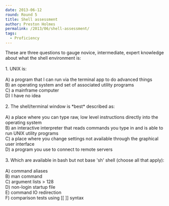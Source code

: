 ```yaml
---
date: 2013-06-12
round: Round 5
title: Shell assessment
author: Preston Holmes
permalink: /2013/06/shell-assessment/
tags:
  - Proficiency
---
```

<!--?xml version="1.0" encoding="UTF-8" standalone="no"?-->

<div>
  These are three questions to gauge novice, intermediate, expert knowledge about what the shell environment is:
</div>

<div>
  &nbsp;
</div>

<div>
  1. UNIX is:
</div>

<div>
  &nbsp;
</div>

<div>
  A) a program that I can run via the terminal app to do advanced things
</div>

<div>
  B) an operating system and set of associated utility programs
</div>

<div>
  C) a mainframe computer
</div>

<div>
  D) I have no idea
</div>

<div>
  &nbsp;
</div>

<div>
  2. The shell/terminal window is *best* described as:
</div>

<div>
  &nbsp;
</div>

<div>
  A) a place where you can type raw, low level instructions directly into the operating system
</div>

<div>
  B) an interactive interpreter that reads commands you type in and is able to run UNIX utility programs
</div>

<div>
  C) a place where you change settings not available through the graphical user interface
</div>

<div>
  D) a program you use to connect to remote servers
</div>

<div>
  &nbsp;
</div>

<div>
  3. Which are available in bash but not base 'sh' shell (choose all that apply):
</div>

<div>
  &nbsp;
</div>

<div>
  A) command aliases
</div>

<div>
  B) man command
</div>

<div>
  C) argument lists > 128
</div>

<div>
  D) non-login startup file
</div>

<div>
  E) command IO redirection
</div>

<div>
  F) comparison tests using [[ ]] syntax
</div>

<div>
</div>
